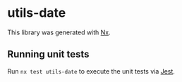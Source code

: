 # utils-date

This library was generated with [Nx](https://nx.dev).


## Running unit tests

Run `nx test utils-date` to execute the unit tests via [Jest](https://jestjs.io).


